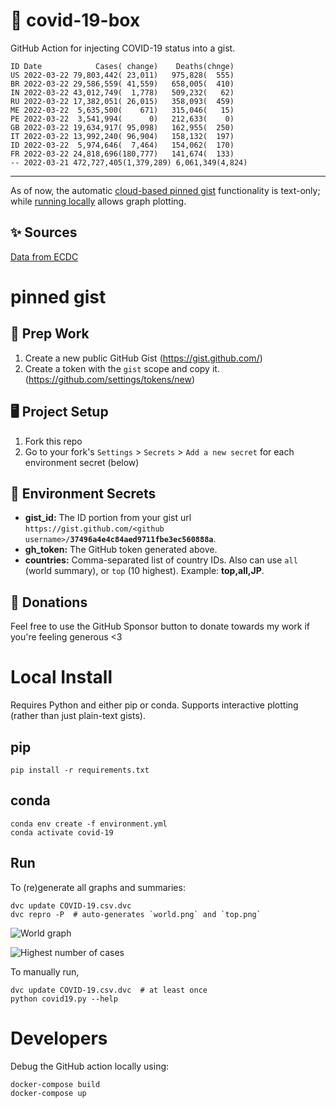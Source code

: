 # 🏥 covid-19-box

GitHub Action for injecting COVID-19 status into a gist.

```
ID Date            Cases( change)    Deaths(chnge)
US 2022-03-22 79,803,442( 23,011)   975,828(  555)
BR 2022-03-22 29,586,559( 41,559)   658,005(  410)
IN 2022-03-22 43,012,749(  1,778)   509,232(   62)
RU 2022-03-22 17,382,051( 26,015)   358,093(  459)
ME 2022-03-22  5,635,500(    671)   315,046(   15)
PE 2022-03-22  3,541,994(      0)   212,633(    0)
GB 2022-03-22 19,634,917( 95,098)   162,955(  250)
IT 2022-03-22 13,992,240( 96,904)   158,132(  197)
ID 2022-03-22  5,974,646(  7,464)   154,062(  170)
FR 2022-03-22 24,818,696(180,777)   141,674(  133)
-- 2022-03-21 472,727,405(1,379,289) 6,061,349(4,824)
```

---

As of now, the automatic [cloud-based pinned gist](#pinned-gist) functionality is text-only;
while [running locally](#local-install) allows graph plotting.

## ✨ Sources

[Data from ECDC](https://www.ecdc.europa.eu/en/publications-data/download-todays-data-geographic-distribution-covid-19-cases-worldwide)

# pinned gist

## 🎒 Prep Work
1. Create a new public GitHub Gist (https://gist.github.com/)
1. Create a token with the `gist` scope and copy it. (https://github.com/settings/tokens/new)

## 🖥 Project Setup
1. Fork this repo
1. Go to your fork's `Settings` > `Secrets` > `Add a new secret` for each environment secret (below)

## 🤫 Environment Secrets
- **gist_id:** The ID portion from your gist url `https://gist.github.com/<github username>/`**`37496a4e4c84aed9711fbe3ec560888a`**.
- **gh_token:** The GitHub token generated above.
- **countries:** Comma-separated list of country IDs. Also can use `all` (world summary), or `top` (10 highest). Example: **top,all,JP**.

## 💸 Donations

Feel free to use the GitHub Sponsor button to donate towards my work if you're feeling generous <3

# Local Install

Requires Python and either pip or conda. Supports interactive plotting (rather than just plain-text gists).

## pip

```
pip install -r requirements.txt
```

## conda

```
conda env create -f environment.yml
conda activate covid-19
```

## Run

To (re)generate all graphs and summaries:

```
dvc update COVID-19.csv.dvc
dvc repro -P  # auto-generates `world.png` and `top.png`
```

![World graph](world.png)

![Highest number of cases](top.png)

To manually run,

```
dvc update COVID-19.csv.dvc  # at least once
python covid19.py --help
```

# Developers

Debug the GitHub action locally using:

```
docker-compose build
docker-compose up
```
